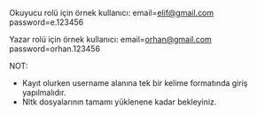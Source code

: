 Okuyucu rolü için örnek kullanıcı:
email=elif@gmail.com 
password=e.123456

Yazar rolü için örnek kullanıcı:
email=orhan@gmail.com 
password=orhan.123456

NOT:
* Kayıt olurken username alanına tek bir kelime formatında giriş yapılmalıdır. 
* Nltk dosyalarının tamamı yüklenene kadar bekleyiniz. 
